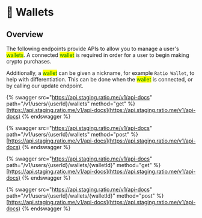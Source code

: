 # 👛 Wallets

## Overview

The following endpoints provide APIs to allow you to manage a user's <mark style="color:green;">wallets</mark>. A connected <mark style="color:green;">wallet</mark> is required in order for a user to begin making crypto purchases.&#x20;

Additionally, a <mark style="color:green;">wallet</mark> can be given a nickname, for example `Ratio Wallet`, to help with differentiation. This can be done when the <mark style="color:green;">wallet</mark> is connected, or by calling our update endpoint.

{% swagger src="https://api.staging.ratio.me/v1/api-docs" path="/v1/users/{userId}/wallets" method="get" %}
[https://api.staging.ratio.me/v1/api-docs](https://api.staging.ratio.me/v1/api-docs)
{% endswagger %}

{% swagger src="https://api.staging.ratio.me/v1/api-docs" path="/v1/users/{userId}/wallets" method="post" %}
[https://api.staging.ratio.me/v1/api-docs](https://api.staging.ratio.me/v1/api-docs)
{% endswagger %}

{% swagger src="https://api.staging.ratio.me/v1/api-docs" path="/v1/users/{userId}/wallets/{walletId}" method="get" %}
[https://api.staging.ratio.me/v1/api-docs](https://api.staging.ratio.me/v1/api-docs)
{% endswagger %}

{% swagger src="https://api.staging.ratio.me/v1/api-docs" path="/v1/users/{userId}/wallets/{walletId}" method="post" %}
[https://api.staging.ratio.me/v1/api-docs](https://api.staging.ratio.me/v1/api-docs)
{% endswagger %}
